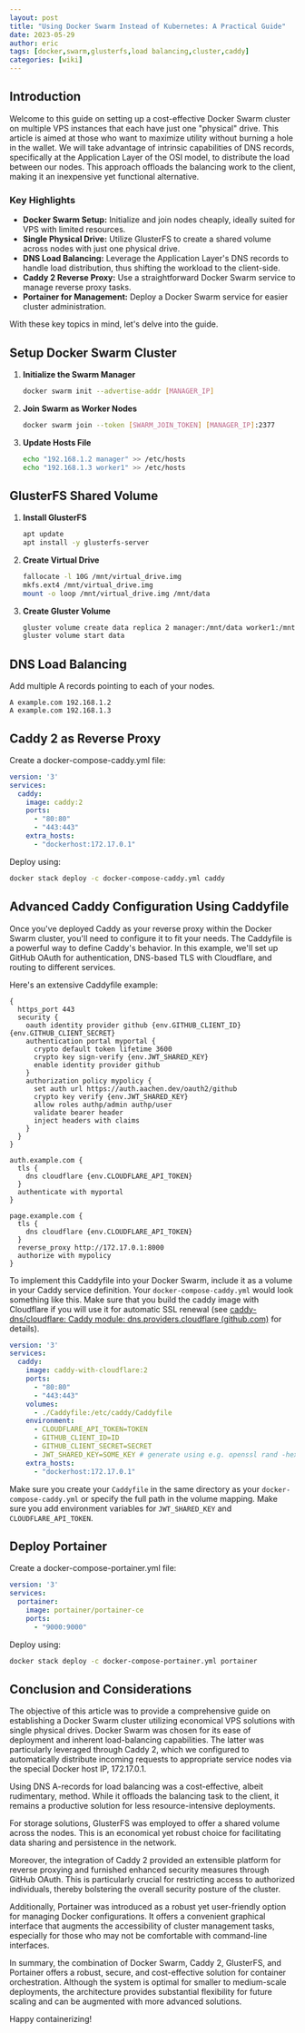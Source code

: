 ```yaml
---
layout: post
title: "Using Docker Swarm Instead of Kubernetes: A Practical Guide"
date: 2023-05-29
author: eric
tags: [docker,swarm,glusterfs,load balancing,cluster,caddy]
categories: [wiki]
---
```

## Introduction

Welcome to this guide on setting up a cost-effective Docker Swarm cluster on multiple VPS instances that each have just one "physical" drive. This article is aimed at those who want to maximize utility without burning a hole in the wallet. We will take advantage of intrinsic capabilities of DNS records, specifically at the Application Layer of the OSI model, to distribute the load between our nodes. This approach offloads the balancing work to the client, making it an inexpensive yet functional alternative.
### Key Highlights

- **Docker Swarm Setup:** Initialize and join nodes cheaply, ideally suited for VPS with limited resources.
- **Single Physical Drive:** Utilize GlusterFS to create a shared volume across nodes with just one physical drive.
- **DNS Load Balancing:** Leverage the Application Layer's DNS records to handle load distribution, thus shifting the workload to the client-side.
- **Caddy 2 Reverse Proxy:** Use a straightforward Docker Swarm service to manage reverse proxy tasks.
- **Portainer for Management:** Deploy a Docker Swarm service for easier cluster administration.

With these key topics in mind, let's delve into the guide.
## Setup Docker Swarm Cluster

1. **Initialize the Swarm Manager**

    ```bash
    docker swarm init --advertise-addr [MANAGER_IP]
    ```

2. **Join Swarm as Worker Nodes**
   
    ```bash
    docker swarm join --token [SWARM_JOIN_TOKEN] [MANAGER_IP]:2377
    ```

3. **Update Hosts File**
   
    ```bash
    echo "192.168.1.2 manager" >> /etc/hosts
    echo "192.168.1.3 worker1" >> /etc/hosts
    ```

## GlusterFS Shared Volume

1. **Install GlusterFS**
   
    ```bash
    apt update
    apt install -y glusterfs-server
    ```

2. **Create Virtual Drive**
   
    ```bash
    fallocate -l 10G /mnt/virtual_drive.img
    mkfs.ext4 /mnt/virtual_drive.img
    mount -o loop /mnt/virtual_drive.img /mnt/data
    ```

3. **Create Gluster Volume**
   
    ```bash
    gluster volume create data replica 2 manager:/mnt/data worker1:/mnt/data
    gluster volume start data
    ```

## DNS Load Balancing

Add multiple A records pointing to each of your nodes.

```dns
A example.com 192.168.1.2
A example.com 192.168.1.3
```

## Caddy 2 as Reverse Proxy

Create a docker-compose-caddy.yml file:

```yml
version: '3'
services:
  caddy:
    image: caddy:2
    ports:
      - "80:80"
      - "443:443"
    extra_hosts:
      - "dockerhost:172.17.0.1"
```

Deploy using:

```bash
docker stack deploy -c docker-compose-caddy.yml caddy
```

## Advanced Caddy Configuration Using Caddyfile

Once you've deployed Caddy as your reverse proxy within the Docker Swarm cluster, you'll need to configure it to fit your needs. The Caddyfile is a powerful way to define Caddy's behavior. In this example, we'll set up GitHub OAuth for authentication, DNS-based TLS with Cloudflare, and routing to different services.

Here's an extensive Caddyfile example:

```plaintext
{
  https_port 443
  security {
    oauth identity provider github {env.GITHUB_CLIENT_ID} {env.GITHUB_CLIENT_SECRET}
    authentication portal myportal {
      crypto default token lifetime 3600
      crypto key sign-verify {env.JWT_SHARED_KEY}
      enable identity provider github
    }
    authorization policy mypolicy {
      set auth url https://auth.aachen.dev/oauth2/github
      crypto key verify {env.JWT_SHARED_KEY}
      allow roles authp/admin authp/user
      validate bearer header
      inject headers with claims
    }
  }
}

auth.example.com {
  tls {
    dns cloudflare {env.CLOUDFLARE_API_TOKEN}
  }
  authenticate with myportal
}

page.example.com {
  tls {
    dns cloudflare {env.CLOUDFLARE_API_TOKEN}
  }  
  reverse_proxy http://172.17.0.1:8000
  authorize with mypolicy
}
```

To implement this Caddyfile into your Docker Swarm, include it as a volume in your Caddy service definition. Your `docker-compose-caddy.yml` would look something like this. Make sure that you build the caddy image with Cloudflare if you will use it for automatic SSL renewal (see [caddy-dns/cloudflare: Caddy module: dns.providers.cloudflare (github.com)](https://github.com/caddy-dns/cloudflare) for details).

```yml
version: '3'
services:
  caddy:
    image: caddy-with-cloudflare:2
    ports:
      - "80:80"
      - "443:443"
    volumes:
      - ./Caddyfile:/etc/caddy/Caddyfile
    environment:
      - CLOUDFLARE_API_TOKEN=TOKEN
      - GITHUB_CLIENT_ID=ID
      - GITHUB_CLIENT_SECRET=SECRET
      - JWT_SHARED_KEY=SOME_KEY # generate using e.g. openssl rand -hex 16
    extra_hosts:
      - "dockerhost:172.17.0.1"
```

Make sure you create your `Caddyfile` in the same directory as your `docker-compose-caddy.yml` or specify the full path in the volume mapping. Make sure you add environment variables for `JWT_SHARED_KEY` and `CLOUDFLARE_API_TOKEN`.

## Deploy Portainer

Create a docker-compose-portainer.yml file:

```yml
version: '3'
services:
  portainer:
    image: portainer/portainer-ce
    ports:
      - "9000:9000"
```

Deploy using:

```bash
docker stack deploy -c docker-compose-portainer.yml portainer
```

## Conclusion and Considerations

The objective of this article was to provide a comprehensive guide on establishing a Docker Swarm cluster utilizing economical VPS solutions with single physical drives. Docker Swarm was chosen for its ease of deployment and inherent load-balancing capabilities. The latter was particularly leveraged through Caddy 2, which we configured to automatically distribute incoming requests to appropriate service nodes via the special Docker host IP, 172.17.0.1.

Using DNS A-records for load balancing was a cost-effective, albeit rudimentary, method. While it offloads the balancing task to the client, it remains a productive solution for less resource-intensive deployments. 

For storage solutions, GlusterFS was employed to offer a shared volume across the nodes. This is an economical yet robust choice for facilitating data sharing and persistence in the network.

Moreover, the integration of Caddy 2 provided an extensible platform for reverse proxying and furnished enhanced security measures through GitHub OAuth. This is particularly crucial for restricting access to authorized individuals, thereby bolstering the overall security posture of the cluster.

Additionally, Portainer was introduced as a robust yet user-friendly option for managing Docker configurations. It offers a convenient graphical interface that augments the accessibility of cluster management tasks, especially for those who may not be comfortable with command-line interfaces.

In summary, the combination of Docker Swarm, Caddy 2, GlusterFS, and Portainer offers a robust, secure, and cost-effective solution for container orchestration. Although the system is optimal for smaller to medium-scale deployments, the architecture provides substantial flexibility for future scaling and can be augmented with more advanced solutions.

Happy containerizing!
